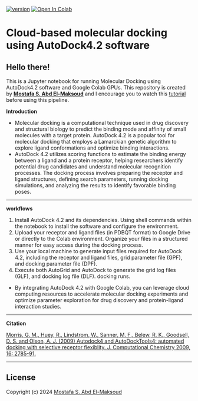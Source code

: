 [![version](https://img.shields.io/badge/version-1.0v-orange)](https://github.com/mabdelmaksoud53/AutoDock-Notebooks)
[![Open In Colab](https://colab.research.google.com/assets/colab-badge.svg)](https://colab.research.google.com/github/mabdelmaksoud53/AutoDock-Notebooks/blob/main/AutoDock4.2/AutoDock4.ipynb)


# **Cloud-based molecular docking using AutoDock4.2 software** 


## Hello there!

This is a Jupyter notebook for running Molecular Docking using AutoDock4.2 software and Google Colab GPUs. This repository is created by [**Mostafa S. Abd El-Maksoud**](https://github.com/mabdelmaksoud53) and I encourage you to watch this [tutorial](https://youtu.be/xMXHnaEO-qk) before using this pipeline.

**Introduction**

- Molecular docking is a computational technique used in drug discovery and structural biology to predict the binding mode and affinity of small molecules with a target protein. AutoDock 4.2 is a popular tool for molecular docking that employs a Lamarckian genetic algorithm to explore ligand conformations and optimize binding interactions.
- AutoDock 4.2 utilizes scoring functions to estimate the binding energy between a ligand and a protein receptor, helping researchers identify potential drug candidates and understand molecular recognition processes. The docking process involves preparing the receptor and ligand structures, defining search parameters, running docking simulations, and analyzing the results to identify favorable binding poses. 
---

**workflows**
1.  Install AutoDock 4.2 and its dependencies. Using shell commands within the notebook to install the software and configure the environment.
2. Upload your receptor and ligand files (in PDBQT format) to Google Drive or directly to the Colab environment. Organize your files in a structured manner for easy access during the docking process.
3. Use your local machine to generate input files required for AutoDock 4.2, including the receptor and ligand files, grid parameter file (GPF), and docking parameter file (DPF).
4. Execute both AutoGrid and AutoDock to generate the grid log files (GLF), and docking log file (DLF). docking runs.
- By integrating AutoDock 4.2 with Google Colab, you can leverage cloud computing resources to accelerate molecular docking experiments and optimize parameter exploration for drug discovery and protein-ligand interaction studies.
---


**Citation**

[Morris, G. M., Huey, R., Lindstrom, W., Sanner, M. F., Belew, R. K., Goodsell, D. S. and Olson, A. J. (2009) Autodock4 and AutoDockTools4: automated docking with selective receptor flexiblity. J. Computational Chemistry 2009, 16: 2785-91.](https://doi.org/10.1002%2Fjcc.21256)

---
## License
Copyright (c) 2024 [Mostafa S. Abd El-Maksoud](https://github.com/mabdelmaksoud53)
